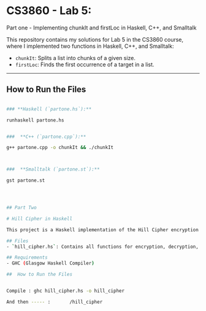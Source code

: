 # CS3860 - Lab 5: 

Part one -  Implementing chunkIt and firstLoc in Haskell, C++, and Smalltalk

This repository contains my solutions for Lab 5 in the CS3860 course, where I implemented two functions in Haskell, C++, and Smalltalk:
- `chunkIt`: Splits a list into chunks of a given size.
- `firstLoc`: Finds the first occurrence of a target in a list.

---

##  How to Run the Files

```bash

### **Haskell (`partone.hs`):**

runhaskell partone.hs


###  **C++ (`partone.cpp`):**

g++ partone.cpp -o chunkIt && ./chunkIt



###  **Smalltalk (`partone.st`):**

gst partone.st




## Part Two 

# Hill Cipher in Haskell

This project is a Haskell implementation of the Hill Cipher encryption and decryption. I added debug messages to help me see matrixes and how they are multipliying. 

## Files
- `hill_cipher.hs`: Contains all functions for encryption, decryption, and user interaction.

## Requirements
- GHC (Glasgow Haskell Compiler)

##  How to Run the Files


Compile : ghc hill_cipher.hs -o hill_cipher

And then ----- :       /hill_cipher


